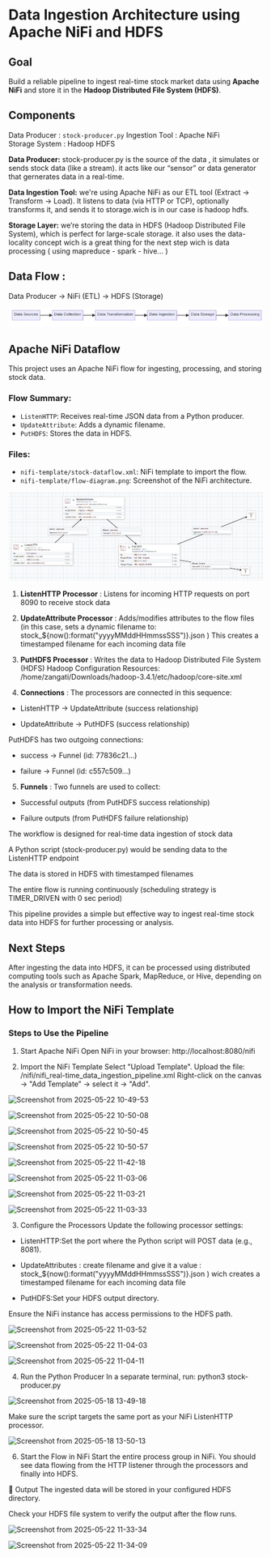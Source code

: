 #  Data Ingestion Architecture using Apache NiFi and HDFS

##  Goal

Build a reliable pipeline to ingest real-time stock market data using **Apache NiFi** and store it in the **Hadoop Distributed File System (HDFS)**.


##  Components

 Data Producer :  `stock-producer.py` 
 Ingestion Tool : Apache NiFi    
 Storage System : Hadoop HDFS 


**Data Producer:** stock-producer.py is the source of the data , it simulates or sends stock data (like a stream). it acts like our “sensor” or data generator that  gernerates data in a real-time.

**Data Ingestion Tool:** we're using Apache NiFi as  our ETL tool (Extract → Transform → Load). It listens to data (via HTTP or TCP), optionally transforms it, and sends it to storage.wich is in our case is hadoop hdfs.

**Storage Layer:** we’re storing the data in HDFS (Hadoop Distributed File System), which is perfect for large-scale storage. it also uses the data-locality concept wich is a great thing for the next step wich is data processing ( using mapreduce - spark - hive... ) 

##  Data Flow :

Data Producer → NiFi (ETL) → HDFS (Storage)

![Data Flow Diagram](../resources/images/data-flow.png)

## Apache NiFi Dataflow

This project uses an Apache NiFi flow for ingesting, processing, and storing stock data.

### Flow Summary:
- `ListenHTTP`: Receives real-time JSON data from a Python producer.
- `UpdateAttribute`: Adds a dynamic filename.
- `PutHDFS`: Stores the data in HDFS.

### Files:
- `nifi-template/stock-dataflow.xml`: NiFi template to import the flow.
- `nifi-template/flow-diagram.png`: Screenshot of the NiFi architecture.


![Data Flow Diagram](../resources/images/nifi_template.png)

1. **ListenHTTP Processor** : Listens for incoming HTTP requests on port 8090 to receive stock data

2. **UpdateAttribute Processor** : Adds/modifies attributes to the flow files (in this case, sets a dynamic filename to: stock_${now():format("yyyyMMddHHmmssSSS")}.json ) This creates a timestamped filename for each incoming data file


3. **PutHDFS Processor** : Writes the data to Hadoop Distributed File System (HDFS)
Hadoop Configuration Resources: /home/zangati/Downloads/hadoop-3.4.1/etc/hadoop/core-site.xml


4. **Connections** : The processors are connected in this sequence:

* ListenHTTP → UpdateAttribute (success relationship)

* UpdateAttribute → PutHDFS (success relationship)

PutHDFS has two outgoing connections:

* success → Funnel (id: 77836c21...)

* failure → Funnel (id: c557c509...)

5. **Funnels** : Two funnels are used to collect:

* Successful outputs (from PutHDFS success relationship)

* Failure outputs (from PutHDFS failure relationship)


The workflow is designed for real-time data ingestion of stock data 

A Python script (stock-producer.py) would be sending data to the ListenHTTP endpoint

The data is stored in HDFS with timestamped filenames

The entire flow is running continuously (scheduling strategy is TIMER_DRIVEN with 0 sec period)

This pipeline provides a simple but effective way to ingest real-time stock data into HDFS for further processing or analysis.

## Next Steps

After ingesting the data into HDFS, it can be processed using distributed computing tools such as Apache Spark, MapReduce, or Hive, depending on the analysis or transformation needs.

## How to Import the NiFi Template

### Steps to Use the Pipeline
1. Start Apache NiFi
Open NiFi in your browser:
http://localhost:8080/nifi

3. Import the NiFi Template
Select "Upload Template".
Upload the file: /nifi/nifi_real-time_data_ingestion_pipeline.xml
Right-click on the canvas → "Add Template" → select it → "Add".

![Screenshot from 2025-05-22 10-49-53](https://github.com/user-attachments/assets/23879078-02b9-4dbf-b617-c54b2117aacc)

![Screenshot from 2025-05-22 10-50-08](https://github.com/user-attachments/assets/4c3aaadd-e3c3-4ce9-a7ac-4170eb4d5aaf)

![Screenshot from 2025-05-22 10-50-45](https://github.com/user-attachments/assets/bba10e01-ddc3-44a7-ad50-99a0854e0e00)

![Screenshot from 2025-05-22 10-50-57](https://github.com/user-attachments/assets/a5091110-f451-4f26-aa51-973bb51ac24e)

![Screenshot from 2025-05-22 11-42-18](https://github.com/user-attachments/assets/2c360714-cfe5-417d-8fd9-2bb56cbb5a04)


![Screenshot from 2025-05-22 11-03-06](https://github.com/user-attachments/assets/fbbf3fad-a82e-4c92-be83-0a8eecb8b8d4)

![Screenshot from 2025-05-22 11-03-21](https://github.com/user-attachments/assets/d989efd0-98e0-4970-b6d8-593b6cff1088)

![Screenshot from 2025-05-22 11-03-33](https://github.com/user-attachments/assets/8d87708d-952f-47a9-a208-479c15bf4ab9)


3. Configure the Processors
Update the following processor settings:
* ListenHTTP:Set the port where the Python script will POST data (e.g., 8081).

* UpdateAttributes : create filename and give it a value : stock_${now():format("yyyyMMddHHmmssSSS")}.json ) wich creates a timestamped filename for each incoming data file

* PutHDFS:Set your HDFS output directory.

Ensure the NiFi instance has access permissions to the HDFS path.

![Screenshot from 2025-05-22 11-03-52](https://github.com/user-attachments/assets/31b622d6-ee17-41e0-bd81-a79eaecd1723)

![Screenshot from 2025-05-22 11-04-03](https://github.com/user-attachments/assets/85e92fd5-9b47-41cb-915c-3568178518a9)

![Screenshot from 2025-05-22 11-04-11](https://github.com/user-attachments/assets/76d8d0f2-f406-413f-bf64-2c71fa49ada3)


4. Run the Python Producer
In a separate terminal, run:
python3 stock-producer.py

![Screenshot from 2025-05-18 13-49-18](https://github.com/user-attachments/assets/1023ca2d-20d2-46d3-bdfd-c0968f4463c9)



Make sure the script targets the same port as your NiFi ListenHTTP processor.

![Screenshot from 2025-05-18 13-50-13](https://github.com/user-attachments/assets/c1ab5470-4501-4406-8d95-a330c2473705)





6. Start the Flow in NiFi
Start the entire process group in NiFi. You should see data flowing from the HTTP listener through the processors and finally into HDFS.


📂 Output
The ingested data will be stored in your configured HDFS directory.

Check your HDFS file system to verify the output after the flow runs.

![Screenshot from 2025-05-22 11-33-34](https://github.com/user-attachments/assets/f43a1471-f994-4ebf-8c17-22e865aabb72)

![Screenshot from 2025-05-22 11-34-09](https://github.com/user-attachments/assets/021836c9-98dc-4171-bf9f-15b4a63b1835)


